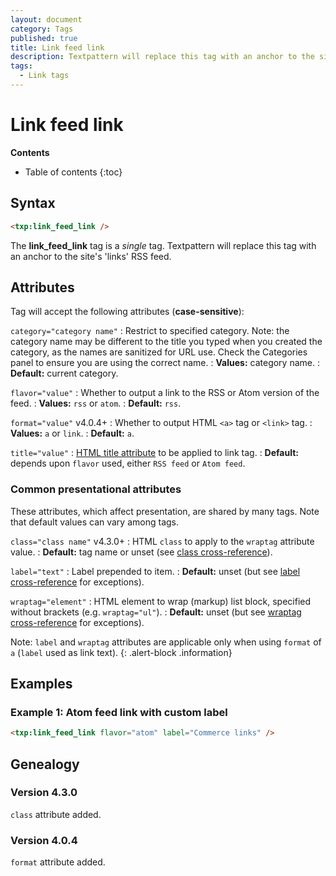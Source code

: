 ```yaml
---
layout: document
category: Tags
published: true
title: Link feed link
description: Textpattern will replace this tag with an anchor to the site's 'links' RSS feed.
tags:
  - Link tags
---
```


# Link feed link

**Contents**

* Table of contents
{:toc}

## Syntax

~~~ html
<txp:link_feed_link />
~~~

The **link_feed_link** tag is a *single* tag. Textpattern will replace this tag with an anchor to the site's 'links' RSS feed.

## Attributes

Tag will accept the following attributes (**case-sensitive**):

`category="category name"`
: Restrict to specified category. Note: the category name may be different to the title you typed when you created the category, as the names are sanitized for URL use. Check the Categories panel to ensure you are using the correct name.
: **Values:** category name.
: **Default:** current category.

`flavor="value"`
: Whether to output a link to the RSS or Atom version of the feed.
: **Values:** `rss` or `atom`.
: **Default:** `rss`.

`format="value"` <span class="footnote warning">v4.0.4+</span>
: Whether to output HTML `<a>` tag or `<link>` tag.
: **Values:** `a` or `link`.
: **Default:** `a`.

`title="value"`
: [HTML title attribute](https://developer.mozilla.org/en-US/docs/Web/HTML/Global_attributes#title) to be applied to link tag.
: **Default:** depends upon `flavor` used, either `RSS feed` or `Atom feed`.

### Common presentational attributes

These attributes, which affect presentation, are shared by many tags. Note that default values can vary among tags.

`class="class name"` <span class="footnote warning">v4.3.0+</span>
: HTML `class` to apply to the `wraptag` attribute value.
: **Default:** tag name or unset (see [class cross-reference](/tags/tag-attributes-cross-reference#class)).

`label="text"`
: Label prepended to item.
: **Default:** unset (but see [label cross-reference](/tags/tag-attributes-cross-reference#label) for exceptions).

`wraptag="element"`
: HTML element to wrap (markup) list block, specified without brackets (e.g. `wraptag="ul"`).
: **Default:** unset (but see [wraptag cross-reference](/tags/tag-attributes-cross-reference#wraptag) for exceptions).

Note: `label` and `wraptag` attributes are applicable only when using `format` of `a` (`label` used as link text).
{: .alert-block .information}

## Examples

### Example 1: Atom feed link with custom label

~~~ html
<txp:link_feed_link flavor="atom" label="Commerce links" />
~~~

## Genealogy

### Version 4.3.0

`class` attribute added.

### Version 4.0.4

`format` attribute added.
